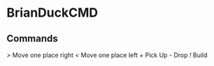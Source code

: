 # BrianDuckCMD
## Commands
*>* Move one place right
*<* Move one place left
*+* Pick Up 
*-* Drop
*!* Build
